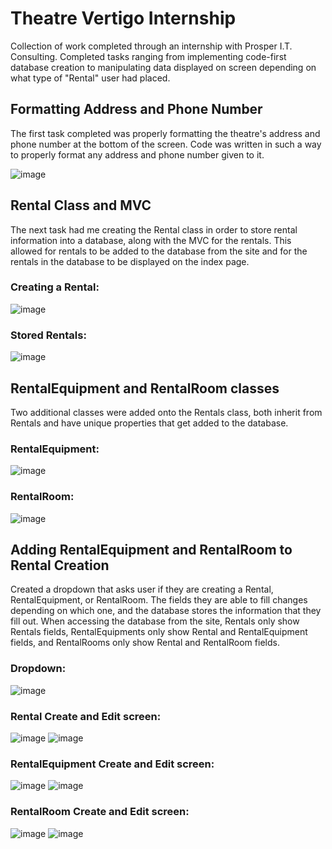# Theatre Vertigo Internship

Collection of work completed through an internship with Prosper I.T. Consulting. Completed tasks ranging from implementing code-first database creation to manipulating data displayed on screen depending on what type of "Rental" user had placed. 

## Formatting Address and Phone Number
The first task completed was properly formatting the theatre's address and phone number at the bottom of the screen. Code was written in such a way to properly format any address and phone number given to it.

![image](https://user-images.githubusercontent.com/79771326/123161949-e4f36680-d424-11eb-8194-546d393dafb9.png)

## Rental Class and MVC
The next task had me creating the Rental class in order to store rental information into a database, along with the MVC for the rentals. This allowed for rentals to be added to the database from the site and for the rentals in the database to be displayed on the index page.

### Creating a Rental:
![image](https://user-images.githubusercontent.com/79771326/123162636-b32ecf80-d425-11eb-9fc8-51c6b7f09b9a.png)


### Stored Rentals:
![image](https://user-images.githubusercontent.com/79771326/123162668-be81fb00-d425-11eb-8c41-01520528a2b1.png)


## RentalEquipment and RentalRoom classes
Two additional classes were added onto the Rentals class, both inherit from Rentals and have unique properties that get added to the database.

### RentalEquipment:
![image](https://user-images.githubusercontent.com/79771326/123162700-c8a3f980-d425-11eb-8b21-487a980ea1d2.png)

### RentalRoom:
![image](https://user-images.githubusercontent.com/79771326/123162731-d22d6180-d425-11eb-9df6-ff26a2d27aa2.png)

## Adding RentalEquipment and RentalRoom to Rental Creation
Created a dropdown that asks user if they are creating a Rental, RentalEquipment, or RentalRoom. The fields they are able to fill changes depending on which one, and the database stores the information that they fill out. When accessing the database from the site, Rentals only show Rentals fields, RentalEquipments only show Rental and RentalEquipment fields, and RentalRooms only show Rental and RentalRoom fields. 

### Dropdown:

![image](https://user-images.githubusercontent.com/79771326/123162909-02750000-d426-11eb-8445-9fb8acef9fa5.png)

### Rental Create and Edit screen:
![image](https://user-images.githubusercontent.com/79771326/123162786-e1141400-d425-11eb-9d73-02b42611ba05.png)
![image](https://user-images.githubusercontent.com/79771326/123162828-ef623000-d425-11eb-9e5c-b9b67bc7b718.png)

### RentalEquipment Create and Edit screen:
![image](https://user-images.githubusercontent.com/79771326/123162968-0f91ef00-d426-11eb-9c7b-23a408562bf7.png)
![image](https://user-images.githubusercontent.com/79771326/123163008-1882c080-d426-11eb-8c15-72086c0a9986.png)

### RentalRoom Create and Edit screen:
![image](https://user-images.githubusercontent.com/79771326/123163050-246e8280-d426-11eb-9ec1-8b64d6e412c3.png)
![image](https://user-images.githubusercontent.com/79771326/123163081-2d5f5400-d426-11eb-9ac4-1266b549efb2.png)

